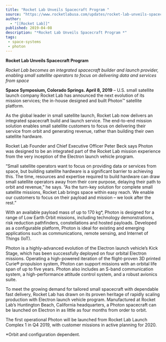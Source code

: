 ```yaml
---
title: "Rocket Lab Unveils Spacecraft Program "
source: "https://www.rocketlabusa.com/updates/rocket-lab-unveils-spacecraft-program/"
author:
  - "[[Rocket Lab]]"
published: 2019-04-08
description: "*Rocket Lab Unveils Spacecraft Program *"
tags:
 - space-systems
 - photon
---
```

**Rocket Lab Unveils Spacecraft Program** 

*Rocket Lab becomes an integrated spacecraft builder and launch provider, enabling small satellite operators to focus on delivering data and services from space*

**Space Symposium, Colorado Springs. April 8, 2019** – U.S. small satellite launch company Rocket Lab has announced the next evolution of its mission services; the in-house designed and built Photon™ satellite platform.

As the global leader in small satellite launch, Rocket Lab now delivers an integrated spacecraft build and launch service. The end-to-end mission solution enables small satellite customers to focus on delivering their service from orbit and generating revenue, rather than building their own satellite hardware.

Rocket Lab Founder and Chief Executive Officer Peter Beck says Photon was designed to be an integrated part of the Rocket Lab mission experience from the very inception of the Electron launch vehicle program.

“Small satellite operators want to focus on providing data or services from space, but building satellite hardware is a significant barrier to achieving this. The time, resources and expertise required to build hardware can draw small satellite operators away from their core purpose, delaying their path to orbit and revenue,” he says. “As the turn-key solution for complete small satellite missions, Rocket Lab brings space within easy reach. We enable our customers to focus on their payload and mission – we look after the rest.”

With an available payload mass of up to 170 kg\*, Photon is designed for a range of Low Earth Orbit missions, including technology demonstrations, risk reduction pathfinders, constellations and hosted payloads. Developed as a configurable platform, Photon is ideal for existing and emerging applications such as communications, remote sensing, and Internet of Things (IoT). 

Photon is a highly-advanced evolution of the Electron launch vehicle’s Kick Stage, which has been successfully deployed on four orbital Electron missions. Operating a high-powered iteration of the flight-proven 3D printed Curie® propulsion system, Photon can support missions with an orbital life span of up to five years. Photon also includes an S-band communication system, a high-performance attitude control system, and a robust avionics suite.

To meet the growing demand for tailored small spacecraft with dependable fast delivery, Rocket Lab has drawn on its proven heritage of rapidly scaling production with Electron launch vehicle program. Manufactured at Rocket Lab’s Huntington Beach, California headquarters, a Photon spacecraft can be launched on Electron in as little as four months from order to orbit.

The first operational Photon will be launched from Rocket Lab Launch Complex 1 in Q4 2019, with customer missions in active planning for 2020.

\*Orbit and configuration dependent.